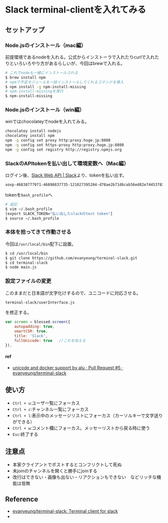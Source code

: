 # Slack terminal-clientを入れてみる
## セットアップ
### Node.jsのインストール（mac編）
前提環境であるnodeを入れる。公式からインストーラで入れたりcurlで入れたりといろいろやり方があるらしいが、今回はbrewで入れる。
```bash
# これでnodeも一緒にインストールされる
$ brew install npm
# npmで不足モジュールを一括インストールしてくれるコマンドを導入
$ npm install -g npm-install-missing
# npm-install-missingを実行
$ npm-install-missing
```
### Node.jsのインストール（win編）
winではchocolateyでnodeを入れてみる。
```bash
chocolatey install nodejs
chocolatey install npm
npm -g config set proxy http:proxy.hoge.jp:8080
npm -g config set https-proxy http:proxy.hoge.jp:8080
npm -g config set registry http://registry.npmjs.org
```

### SlackのAPItokenを払い出して環境変数へ（Mac編）
ログイン後、[Slack Web API | Slack](https://api.slack.com/web)より、tokenを払い出す。
```bash
xoxp-46838777971-46898837735-121027395204-d78ae2b71d6cab56ed82e74453783dbd
```
tokenを`bash_profile`へ
```bash
# 追記
$ vim ~/.bash_profile
[export SLACK_TOKEN="払い出したslackのtest token"]
$ source ~/.bash_profile
```

### 本体を拾ってきて作動させる
今回は`/usr/local/bin`配下に設置。
```bash
$ cd /usr/local/bin
$ git clone https://github.com/evanyeung/terminal-slack.git
$ cd terminal-slack
$ node main.js
```
### 設定ファイルの変更
このままだと日本語が文字化けするので、ユニコードに対応させる。
```bash
terminal-slack/userInterface.js
```
を修正する。
```js
var screen = blessed.screen({
    autopadding: true,
    smartCSR: true,
	title: 'Slack',
	fullUnicode: true	//これを加える
}),
```
#### ref
- [unicode and docker support by alu · Pull Request #5 · evanyeung/terminal-slack](https://github.com/evanyeung/terminal-slack/pull/5/commits/a062908cd102e7e3642abd6c18b2046d59c7f202)

## 使い方
- `Ctrl + u`:ユーザ一覧にフォーカス
- `Ctrl + c`:チャンネル一覧にフォーカス
- `Ctrl + l`:表示中のメッセージリストにフォーカス（カーソルキーで文字送りができる）
- `Ctrl + w`:コメント欄にフォーカス。メッセーリストから戻る時に使う
- `Esc`:終了する

## 注意点
- 本家クライアントでポストするとコンフリクトして死ぬ
- 未joinのチャンネルを開くと勝手にjoinする
- 改行はできない・画像も出ない・リアクションもできない　などリッチな機能は皆無

## Reference
- [evanyeung/terminal-slack: Terminal client for slack](https://github.com/evanyeung/terminal-slack)
-
